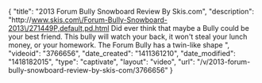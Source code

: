 {
    "title": "2013 Forum Bully Snowboard Review By Skis.com",
    "description": "http:\/\/www.skis.com\/Forum-Bully-Snowboard-2013\/271449P,default,pd.html  Did ever think that maybe a Bully could be your best friend. This bully will watch your back, it won't steal your lunch money, or your homework. The Forum Bully has a twin-like shape ",
    "videoid": "3766656",
    "date_created": "1411361210",
    "date_modified": "1418182015",
    "type": "captivate",
    "layout": "video",
    "url": "\/v\/2013-forum-bully-snowboard-review-by-skis-com\/3766656"
}